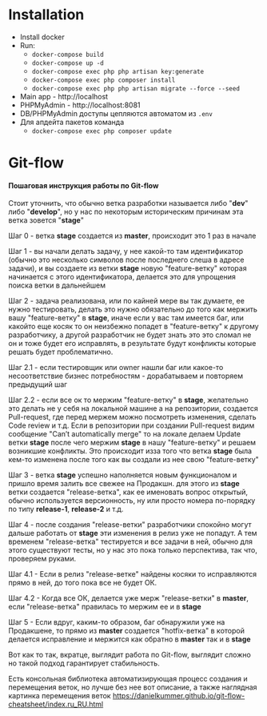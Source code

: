 Installation
==========

- Install docker
- Run:
    - `docker-compose build`
    - `docker-compose up -d`
    - `docker-compose exec php php artisan key:generate`
    - `docker-compose exec php composer install`
    - `docker-compose exec php php artisan migrate --force --seed`
- Main app - http://localhost
- PHPMyAdmin - http://localhost:8081
- DB/PHPMyAdmin доступы цепляются автоматом из `.env`
- Для апдейта пакетов команда
    - `docker-compose exec php composer update`

Git-flow
==========

#### Пошаговая инструкция работы по Git-flow

Стоит уточнить, что обычно ветка разработки называется либо "**dev**" либо "**develop**", но у нас по некоторым 
историческим причинам эта ветка зовется "**stage**"

Шаг 0 - ветка **stage** создается из **master**, происходит это 1 раз в начале

Шаг 1 - вы начали делать задачу, у нее какой-то там идентификатор (обычно это несколько символов после последнего
слеша в адресе задачи), и вы создаете из ветки **stage** новую "feature-ветку" которая начинается с этого идентификатора,
делается это для упрощения поиска ветки в дальнейшем

Шаг 2 - задача реализована, или по кайней мере вы так думаете, ее нужно тестировать, делать это нужно обязательно 
до того как мержить вашу "feature-ветку" в **stage**, иначе если у вас там имеется баг, или какойто еще косяк то он 
неизбежно попадет в "feature-ветку" к другому разработчику, а другой разработчик не будет знать это это сломал не он
и тоже будет его исправлять, в результате будут конфликты которые решать будет проблематично.

Шаг 2.1 - если тестировщик или owner нашли баг или какое-то несоответствие бизнес потребностям - дорабатываем и 
повторяем предыдущий шаг

Шаг 2.2 - если все ок то мержим "feature-ветку" в **stage**, желательно это делать не у себя на локальной машине а на 
репозитории, создается Pull-request, где перед мержем можно посмотреть изменения, сделать Code review и т.д. 
Если в репозитории при создании Pull-request видим сообщение "Can’t automatically merge" то на локале делаем Update ветки
**stage** после чего мержим **stage** в нашу "feature-ветку" и решаем возникшие конфликты. Это происходит изза того что
ветка **stage** была кем-то изменена после того как вы создали из нее свою "feature-ветку"

Шаг 3 - ветка **stage** успешно наполняется новым функционалом и пришло время залить все свежее на Продакшн.
для этого из **stage** ветки создается "release-ветка", как ее именовать вопрос открытый, обычно используется версионность,
ну или просто номера по-порядку по типу **release-1**, **release-2** и т.д.

Шаг 4 - после создания "release-ветки" разработчики спокойно могут дальше работать от **stage** эти изменения в релиз 
уже не попадут. А тем временем "release-ветка" тестируется и все задачи в ней, обычно для этого существуют тесты, 
но у нас это пока только перспектива, так что, проверяем руками.

Шаг 4.1 - Если в релиз "release-ветке" найдены косяки то исправляются прямо в ней, до того пока все не будет ОК.

Шаг 4.2 - Когда все ОК, делается уже мерж "release-ветки" в **master**, если "release-ветка" правилась то 
мержим ее и в **stage**

Шаг 5 - Если вдруг, каким-то образом, баг обнаружили уже на Продакшене, то прямо из **master** создается "hotfix-ветка"
в которой делается исправление и мержится как обратно в **master** так и в **stage**

Вот как то так, вкратце, выглядит работа по Git-flow, выглядит сложно но такой подход гарантирует стабильность.

Есть консольная библиотека автоматизирующая процесс создания и перемещения веток, но лучше без нее
вот описание, а также наглядная картинка перемещения веток https://danielkummer.github.io/git-flow-cheatsheet/index.ru_RU.html

